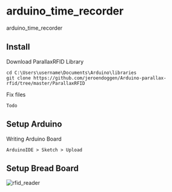 # arduino_time_recorder
arduino_time_recorder


## Install

Download ParallaxRFID Library
```
cd C:\Users\username\Documents\Arduino\libraries
git clone https://github.com/jeroendoggen/Arduino-parallax-rfid/tree/master/ParallaxRFID
```

Fix files
```
Todo
```

## Setup Arduino

Writing Arduino Board
```
ArduinoIDE > Sketch > Upload
```

## Setup Bread Board

![rfid_reader](https://user-images.githubusercontent.com/16317266/43329883-9d00e5fe-91fc-11e8-8efe-61dcde600e63.png)
